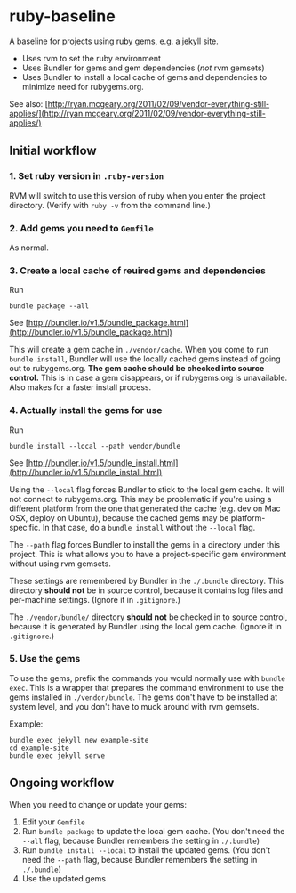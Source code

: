 # ruby-baseline

A baseline for projects using ruby gems, e.g. a jekyll site.

* Uses rvm to set the ruby environment
* Uses Bundler for gems and gem dependencies (*not* rvm gemsets)
* Uses Bundler to install a local cache of gems and dependencies to minimize need
  for rubygems.org.

See also: [http://ryan.mcgeary.org/2011/02/09/vendor-everything-still-applies/](http://ryan.mcgeary.org/2011/02/09/vendor-everything-still-applies/)

## Initial workflow

### 1. Set ruby version in `.ruby-version`

RVM will switch to use this version of ruby when you enter the project 
directory. (Verify with `ruby -v` from the command line.)

### 2. Add gems you need to `Gemfile`

As normal.

### 3. Create a local cache of reuired gems and dependencies

Run

```
bundle package --all
```

See [http://bundler.io/v1.5/bundle_package.html](http://bundler.io/v1.5/bundle_package.html)

This will create a gem cache in `./vendor/cache`. When you come to run `bundle install`,
Bundler will use the locally cached gems instead of going out to rubygems.org. **The gem
cache should be checked into source control.** This is in case a gem disappears,
or if rubygems.org is unavailable. Also makes for a faster install process.

### 4. Actually install the gems for use

Run

```
bundle install --local --path vendor/bundle
```

See [http://bundler.io/v1.5/bundle_install.html](http://bundler.io/v1.5/bundle_install.html)

Using the `--local` flag forces Bundler to stick to the local gem cache. It will not
connect to rubygems.org. This may be problematic if you're using a different platform
from the one that generated the cache (e.g. dev on Mac OSX, deploy on Ubuntu), because
the cached gems may be platform-specific. In that case, do a `bundle install` without
the `--local` flag.

The `--path` flag forces Bundler to install the gems in a directory under this project.
This is what allows you to have a project-specific gem environment without using
rvm gemsets.

These settings are remembered by Bundler in the `./.bundle` directory. This directory
**should not** be in source control, because it contains log files and per-machine settings.
(Ignore it in `.gitignore`.)

The `./vendor/bundle/` directory **should not** be checked in to source control, because
it is generated by Bundler using the local gem cache. (Ignore it in `.gitignore`.)

### 5. Use the gems

To use the gems, prefix the commands you would normally use with `bundle exec`. This is a
wrapper that prepares the command environment to use the gems installed in `./vendor/bundle`.
The gems don't have to be installed at system level, and you don't have to muck around
with rvm gemsets.

Example:

```
bundle exec jekyll new example-site
cd example-site
bundle exec jekyll serve
```


## Ongoing workflow

When you need to change or update your gems:

1. Edit your `Gemfile`
2. Run `bundle package` to update the local gem cache. (You don't need the `--all` flag, because
   Bundler remembers the setting in `./.bundle`)
3. Run `bundle install --local` to install the updated gems. (You don't need the `--path` flag,
   because Bundler remembers the setting in `./.bundle`)
4. Use the updated gems